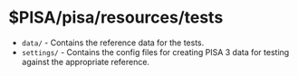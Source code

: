 # $PISA/pisa/resources/tests

* `data/` - Contains the reference data for the tests.
* `settings/` - Contains the config files for creating PISA 3 data for testing against the appropriate reference.
